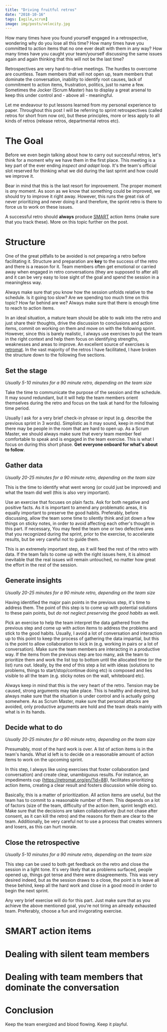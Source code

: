 ```yaml
---
title: "Driving fruitful retros"
date: "2018-10-16"
tags: [agile,scrum]
image: img/posts/velocity.jpg
---
```


How many times have you found yourself engaged in a retrospective, wondering why do you lose all this time? How many times have you committed to action items that no one ever dealt with them in any way? How many times have you caught your team/yourself discussing the same issues again and again thinking that this will not be the last time?

Retrospectives are very hard-to-drive meetings. The hurdles to overcome are countless. Team members that will not open up, team members that dominate the conversation, inability to identify root causes, lack of commitment to action items, frustration, politics, just to name a few. Sometimes the Jocker (Scrum Master) has to display a great arsenal to keep this under control and - above all - meaningful.

Let me endeavour to put lessons learned from my personal experience to paper. Throughout this post I will be referring to sprint retrospectives (called retros for short from now on), but these principles, more or less apply to all kinds of retros (release retros, departmental retros etc).

# The Goal

Before we even begin talking about how to carry out successful retros, let's think for a moment why we have them in the first place. This meeting is a key part of the ever ending *inspect and adapt* loop. It's the team's official slot reserved for thinking what we did during the last sprint and how could we improve it.

Bear in mind that this is the last resort for improvement. The proper moment is *any* moment. As soon as we know that something could be improved, we should try to improve it right away. However, this runs the great risk of never prioritizing and never doing it and therefore, the sprint retro is there to force us to work on these issues.

A successful retro should **always** produce [SMART](https://en.wikipedia.org/wiki/SMART_criteria) action items (make sure that you track these). More on this topic further on the post.

# Structure

One of the great pitfalls to be avoided is not preparing a retro before facilitating it. Structure and preparation are **key** to the success of the retro and there is a reason for it. Team members often get emotional or carried away when engaged in retro conversations (they are supposed to after all) and it can be very easy to lose sight of the goal and spend the session in a meaningless way.

Always make sure that you know how the session unfolds relative to the schedule. Is it going too slow? Are we spending too much time on this topic? How far behind are we? Always make sure that there is enough time to reach to action items.

In an ideal situation, a mature team should be able to walk into the retro and just share their thoughts, drive the discussion to conclusions and action items, commit on working on them and move on with the following sprint. However, since this is barely realistic, I always use exercises to put the team in the right context and help them focus on identifying strengths, weaknesses and areas to improve. An excellent source of exercises is [retromat](https://retromat.org). In the vast majority of the retros I have facilitated, I have broken the structure down to the following five sections.

## Set the stage
*Usually 5-10 minutes for a 90 minute retro, depending on the team size*

Take the time to communicate the purpose of the session and the schedule. It may sound redundant, but it will help the team members orient themselves during the retro and focus on the task at hand for the following time period.

Usually I ask for a very brief check-in phrase or input (e.g. describe the previous sprint in 3 words). Simplistic as it may sound, keep in mind that there may be people in the room that are hard to open up. As a Scrum Master, we should always make sure that every team member feel comfortable to speak and is engaged in the team exercise. This is what I focus on during this short phase. **Get everyone onboard for what's about to follow**.

## Gather data
*Usually 20-25 minutes for a 90 minute retro, depending on the team size*

This is the time to identify what went wrong (or could just be improved) and what the team did well (this is also very important).

Use an exercise that focuses on plain facts. Ask for both negative and positive facts. As it is important to amend any problematic areas, it is equally important to preserve the good habits. Preferably, before discussing, allow the team some time to silently think and jot down a few things on sticky notes, in order to avoid affecting each other's thought in this part. If necessary, You may feed the team one or two defective ares that you recognized during the sprint, prior to the exercise, to accelerate results, but be very careful not to guide them.

This is an extremely important step, as it will feed the rest of the retro with data. If the team fails to come up with the right issues here, it is almost inevitable that the real issues will remain untouched, no matter how great the effort in the rest of the session.

## Generate insights
*Usually 20-25 minutes for a 90 minute retro, depending on the team size*

Having identified the major pain points in the previous step, it's time to address them. The point of this step is to come up with potential solutions to these pain points, but *do not neglect preserving the good habits* as well.

Pick an exercise to help the team interpret the data gathered from the previous step and come up with action items to address the problems and stick to the good habits. Usually, I avoid a lot of conversation and interaction up to this point to keep the process of gathering the data impartial, but this is the point to allow collaboration to kick in (e.g. working in pairs or a lot of conversation). Make sure the team members are interacting in a productive way. If the items from the previous step are too many, ask the team to prioritize them and work the list top to bottom until the allocated time (or the list) runs out. Ideally, by the end of this step a list with ideas (solutions to problems, things to start/stop/continue doing etc) is composed and lies visible to all the team (e.g. sticky notes on the wall, whiteboard etc).

Always keep in mind that this is the very heart of the retro. Tension may be caused, strong arguments may take place. This is healthy and desired, but always make sure that the situation is under control and is actually going somewhere. As as Scrum Master, make sure that personal attacks are avoided, only productive arguments are hold and the team deals mainly with what is in its hands.

## Decide what to do
*Usually 20-25 minutes for a 90 minute retro, depending on the team size*

Presumably, most of the hard work is over. A list of action items is in the team's hands. What id left is to decide on a reasonable amount of action items to work on the upcoming sprint.

In this step, I always like using exercises that foster collaboration (and conversation) and create clear, unambiguous results. For instance, an impediments cup (https://retromat.org/en/?id=88), facilitates prioritizing action items, creating a clear result and fosters discussion while doing so.

Basically, this is a matter of prioritization. All action items are useful, but the team has to commit to a reasonable number of them. This depends on a lot of factors (size of the team, difficulty of the action item, sprint length etc). Make sure that the decisions are taken collaboratively (but not chase after consent, as it can kill the retro) and the reasons for them are clear to the team. Additionally, be very careful not to use a process that creates winners and losers, as this can hurt morale.

## Close the retrospective
*Usually 5-10 minutes for a 90 minute retro, depending on the team size*

This step can be used to both get feedback on the retro and close the session in a light tone. It's very likely that as problems surfaced, people opened up, things got tense and there were disagreements. This was very desired indeed, but as the session draws to a close, the point is to leave all these behind, keep all the hard work and close in a good mood in order to begin the next sprint.

Any very brief exercise will do for this part. Just make sure that as you achieve the above mentioned goal, you're not tiring an already exhausted team. Preferably, choose a fun and invigorating exercise.

# SMART action items

# Dealing with silent team members

# Dealing with team members that dominate the conversation

# Conclusion



Keep the team energized and blood flowing. Keep it playful.
